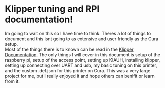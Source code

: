 # Klipper tuning and RPI documentation!
Im going to wait on this so I have time to think. Theres a lot of things to document and this isnt going to as extensive and user friendly as the Cura setup.
<br>
Most of the things there is to known can be read in the <a href="https://www.klipper3d.org/Overview.html">Klipper Documentation</a>. The only things I will cover in this document is setup of the raspberry pi, setup of the access point, setting up KIAUH, installing klipper, setting up connecting over UART and usb, my basic tuning on this printer, and the custom .def.json for this printer on Cura. This was a very large project for me, but I really enjoyed it and hope others can benifit or learn from it.
